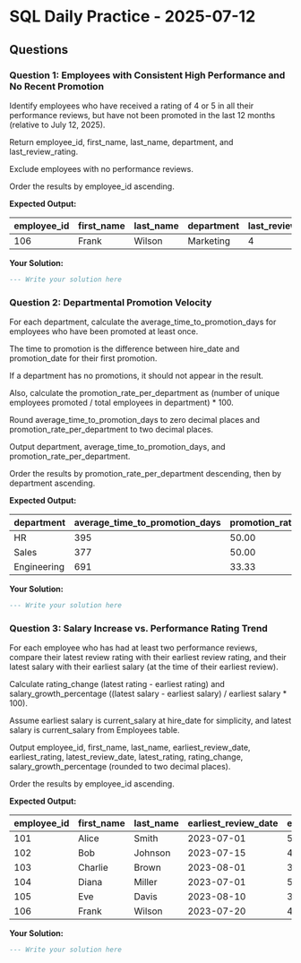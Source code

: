 # SQL Daily Practice - 2025-07-12

## Questions

### Question 1: Employees with Consistent High Performance and No Recent Promotion

Identify employees who have received a rating of 4 or 5 in all their performance reviews, but have not been promoted in the last 12 months (relative to July 12, 2025).

Return employee_id, first_name, last_name, department, and last_review_rating.

Exclude employees with no performance reviews.

Order the results by employee_id ascending.

**Expected Output:**

| **employee_id** | **first_name** | **last_name** | **department** | **last_review_rating** |
| --------------------- | -------------------- | ------------------- | -------------------- | ---------------------------- |
| 106                   | Frank                | Wilson              | Marketing            | 4                            |

**Your Solution:**

```sql
--- Write your solution here

```

### Question 2: Departmental Promotion Velocity

For each department, calculate the average_time_to_promotion_days for employees who have been promoted at least once.

The time to promotion is the difference between hire_date and promotion_date for their first promotion.

If a department has no promotions, it should not appear in the result.

Also, calculate the promotion_rate_per_department as (number of unique employees promoted / total employees in department) * 100.

Round average_time_to_promotion_days to zero decimal places and promotion_rate_per_department to two decimal places.

Output department, average_time_to_promotion_days, and promotion_rate_per_department.

Order the results by promotion_rate_per_department descending, then by department ascending.

**Expected Output:**

| **department** | **average_time_to_promotion_days** | **promotion_rate_per_department** |
| -------------------- | ---------------------------------------- | --------------------------------------- |
| HR                   | 395                                      | 50.00                                   |
| Sales                | 377                                      | 50.00                                   |
| Engineering          | 691                                      | 33.33                                   |

**Your Solution:**

```sql
--- Write your solution here

```

### Question 3: Salary Increase vs. Performance Rating Trend

For each employee who has had at least two performance reviews, compare their latest review rating with their earliest review rating, and their latest salary with their earliest salary (at the time of their earliest review).

Calculate rating_change (latest rating - earliest rating) and salary_growth_percentage ((latest salary - earliest salary) / earliest salary * 100).

Assume earliest salary is current_salary at hire_date for simplicity, and latest salary is current_salary from Employees table.

Output employee_id, first_name, last_name, earliest_review_date, earliest_rating, latest_review_date, latest_rating, rating_change, salary_growth_percentage (rounded to two decimal places).

Order the results by employee_id ascending.

**Expected Output:**

| **employee_id** | **first_name** | **last_name** | **earliest_review_date** | **earliest_rating** | **latest_review_date** | **latest_rating** | **rating_change** | **salary_growth_percentage** |
| --------------------- | -------------------- | ------------------- | ------------------------------ | ------------------------- | ---------------------------- | ----------------------- | ----------------------- | ---------------------------------- |
| 101                   | Alice                | Smith               | 2023-07-01                     | 5                         | 2024-07-01                   | 5                       | 0                       | 10.00                              |
| 102                   | Bob                  | Johnson             | 2023-07-15                     | 4                         | 2024-07-15                   | 4                       | 0                       | 0.00                               |
| 103                   | Charlie              | Brown               | 2023-08-01                     | 3                         | 2024-08-01                   | 4                       | 1                       | 0.00                               |
| 104                   | Diana                | Miller              | 2023-07-01                     | 5                         | 2024-07-01                   | 5                       | 0                       | 0.00                               |
| 105                   | Eve                  | Davis               | 2023-08-10                     | 3                         | 2024-08-10                   | 3                       | 0                       | 0.00                               |
| 106                   | Frank                | Wilson              | 2023-07-20                     | 4                         | 2024-07-20                   | 4                       | 0                       | 0.00                               |

**Your Solution:**

```sql
--- Write your solution here

```
